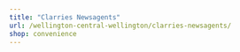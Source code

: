 ```yaml
---
title: "Clarries Newsagents"
url: /wellington-central-wellington/clarries-newsagents/
shop: convenience
---
```


